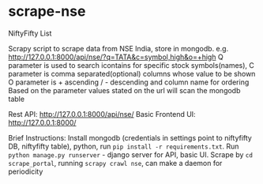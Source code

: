 # scrape-nse

NiftyFifty List

Scrapy script to scrape data from NSE India, store in mongodb.
e.g. http://127.0.0.1:8000/api/nse/?q=TATA&c=symbol,high&o=+high
Q parameter is used to search icontains for specific stock symbols(names),
C parameter is comma separated(optional) columns whose value to be shown
O parameter is + ascending / - descending and column name for ordering
Based on the parameter values stated on the url will scan the mongodb table

Rest API: http://127.0.0.1:8000/api/nse/
Basic Frontend UI: http://127.0.0.1:8000/

Brief Instructions:
Install mongodb (credentials in settings point to niftyfifty DB, niftyfifty table), python, run `pip install -r requirements.txt`.
Run `python manage.py runserver` - django server for API, basic UI.
Scrape by `cd scrape_portal`, running `scrapy crawl nse`, can make a daemon for periodicity
